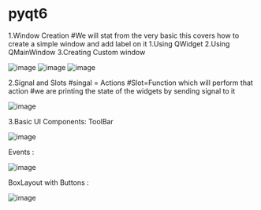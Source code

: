 # pyqt6
1.Window Creation
#We will stat from the very basic this covers how to create a simple window and add label on it
1.Using QWidget
2.Using QMainWindow
3.Creating Custom window

![image](https://github.com/user-attachments/assets/268d8a7a-49bb-4e2c-87e8-1b831942deef)
![image](https://github.com/user-attachments/assets/5c31eb6e-d727-4c07-9412-dcdb3192bc61)
![image](https://github.com/user-attachments/assets/0a07e3a1-7d4a-40ad-8df7-d96e07e8e0a9)

2.Signal and Slots
#singal = Actions
#Slot=Function which will perform that action
#we are printing the state of the widgets by sending signal to it

![image](https://github.com/user-attachments/assets/4f10cc31-3c3f-4fe4-bcc7-7314bded6414)

3.Basic UI Components:
ToolBar 


![image](https://github.com/user-attachments/assets/e1634c07-19ad-45a3-94ba-2ee37916d047)

Events :


![image](https://github.com/user-attachments/assets/9414c4ef-5009-42ee-bd50-95afda11cba0)


BoxLayout with Buttons :

![image](https://github.com/user-attachments/assets/0062abd8-f65f-41f0-9c70-122cb5d480c8)

